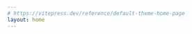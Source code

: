 ```yaml
---
# https://vitepress.dev/reference/default-theme-home-page
layout: home
---
```


<script setup>
import Home from '~/components/Home.vue'
</script>

<Home />
